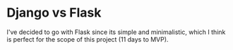 # Django vs Flask

I've decided to go with Flask since its simple and minimalistic, which I think is perfect for the scope of this project (11 days to MVP).
